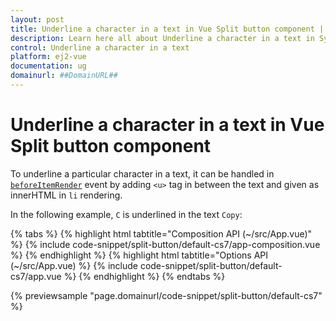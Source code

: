 ```yaml
---
layout: post
title: Underline a character in a text in Vue Split button component | Syncfusion
description: Learn here all about Underline a character in a text in Syncfusion Vue Split button component of Syncfusion Essential JS 2 and more.
control: Underline a character in a text 
platform: ej2-vue
documentation: ug
domainurl: ##DomainURL##
---
```


# Underline a character in a text in Vue Split button component

To underline a particular character in a text, it can be handled in [`beforeItemRender`](https://ej2.syncfusion.com/vue/documentation/api/split-button/#beforeitemrender) event by
adding `<u>` tag in between the text and given as innerHTML in `li` rendering.

In the following example, `C` is underlined in the text `Copy`:

{% tabs %}
{% highlight html tabtitle="Composition API (~/src/App.vue)" %}
{% include code-snippet/split-button/default-cs7/app-composition.vue %}
{% endhighlight %}
{% highlight html tabtitle="Options API (~/src/App.vue) %}
{% include code-snippet/split-button/default-cs7/app.vue %}
{% endhighlight %}
{% endtabs %}
        
{% previewsample "page.domainurl/code-snippet/split-button/default-cs7" %}